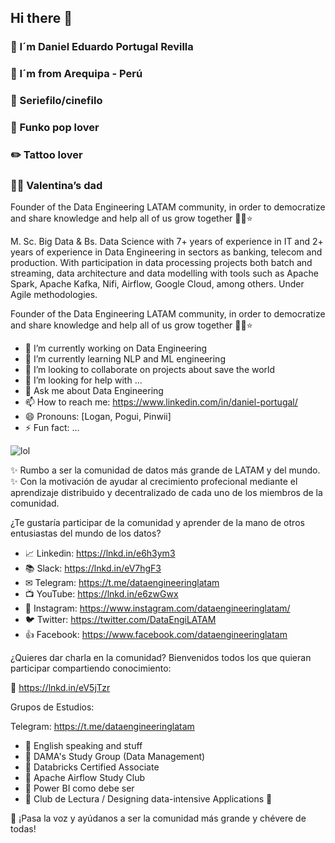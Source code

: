## Hi there 🚀 
### 🚀  I´m Daniel Eduardo Portugal Revilla
### 🌋  I´m from Arequipa - Perú
### 🍿  Seriefilo/cinefilo
### 🤖  Funko pop lover
### ✏️  Tattoo lover
### 👧🏻  Valentina’s dad

Founder of the Data Engineering LATAM community, in order to democratize and share knowledge and help all of us grow together 🚀💫⭐


M. Sc. Big Data & Bs. Data Science with 7+ years of experience in IT and 2+ years of experience in Data Engineering in sectors as banking, telecom and production. With participation in data processing projects both batch and streaming, data architecture and data modelling with tools such as Apache Spark, Apache Kafka, Nifi, Airflow, Google Cloud, among others. Under Agile methodologies.


Founder of the Data Engineering LATAM community, in order to democratize and share knowledge and help all of us grow together 🚀💫⭐


- 🔭 I’m currently working on Data Engineering
- 🌱 I’m currently learning NLP and ML engineering
- 👯 I’m looking to collaborate on projects about save the world
- 🤔 I’m looking for help with ...
- 💬 Ask me about Data Engineering 
- 📫 How to reach me: https://www.linkedin.com/in/daniel-portugal/ 
- 😄 Pronouns: [Logan, Pogui, Pinwii]
- ⚡ Fun fact: ...

![lol](https://user-images.githubusercontent.com/7544049/102917172-b931fc80-4452-11eb-9840-108edd261e7c.jpg)

✨ Rumbo a ser la comunidad de datos más grande de LATAM y del mundo. ✨
Con la motivación de ayudar al crecimiento profecional mediante el aprendizaje distribuido y decentralizado de cada uno de los miembros de la comunidad. 

¿Te gustaría participar de la comunidad y aprender de la mano de otros entusiastas del mundo de los datos?

- 📈 Linkedin: https://lnkd.in/e6h3ym3
- 📚 Slack: https://lnkd.in/eV7hgF3
- ✉ Telegram: https://t.me/dataengineeringlatam
- 📺 YouTube: https://lnkd.in/e6zwGwx
- 📸 Instagram: https://www.instagram.com/dataengineeringlatam/
- 🐦 Twitter: https://twitter.com/DataEngiLATAM
- 👍 Facebook: https://www.facebook.com/dataengineeringlatam


¿Quieres dar charla en la comunidad? Bienvenidos todos los que quieran participar compartiendo conocimiento:

🎤 https://lnkd.in/eV5jTzr

Grupos de Estudios:

Telegram: https://t.me/dataengineeringlatam
- 🎤 English speaking and stuff
- 🎤 DAMA's Study Group (Data Management)
- 🎤 Databricks Certified Associate
- 🎤 Apache Airflow Study Club
- 🎤 Power BI como debe ser
- 🎤 Club de Lectura / Designing data-intensive Applications 🐗

📢 ¡Pasa la voz y ayúdanos a ser la comunidad más grande y chévere de todas!
